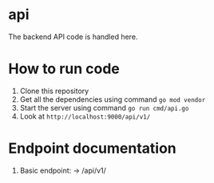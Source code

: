 # api
The backend API code is handled here. 

# How to run code
1. Clone this repository
2. Get all the dependencies using command `go mod vendor`
3. Start the server using command `go run cmd/api.go`
4. Look at `http://localhost:9000/api/v1/`

# Endpoint documentation
1. Basic endpoint: -> /api/v1/

